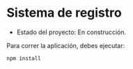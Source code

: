 <h1>Sistema de registro</h1>

- Estado del proyecto: En construcción.

Para correr la aplicación, debes ejecutar:

```npm install```
